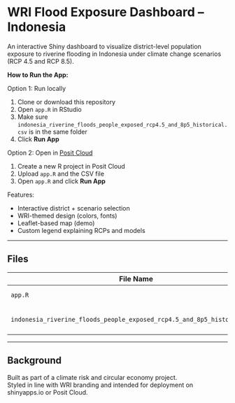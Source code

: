 # WRI Flood Exposure Dashboard – Indonesia

An interactive Shiny dashboard to visualize district-level population exposure to riverine flooding in Indonesia under climate change scenarios (RCP 4.5 and RCP 8.5).

 **How to Run the App:**

Option 1: Run locally
1. Clone or download this repository
2. Open `app.R` in RStudio
3. Make sure `indonesia_riverine_floods_people_exposed_rcp4.5_and_8p5_historical.csv` is in the same folder
4. Click **Run App**

Option 2: Open in [Posit Cloud](https://posit.cloud/)
1. Create a new R project in Posit Cloud
2. Upload `app.R` and the CSV file
3. Open `app.R` and click **Run App**

 Features:
- Interactive district + scenario selection
- WRI-themed design (colors, fonts)
- Leaflet-based map (demo)
- Custom legend explaining RCPs and models

---

##  Files

| File Name | Description |
|-----------|-------------|
| `app.R`   | Main Shiny app file |
| `indonesia_riverine_floods_people_exposed_rcp4.5_and_8p5_historical.csv` | Input data for chart/map |

---

##  Background

Built as part of a climate risk and circular economy project.  
Styled in line with WRI branding and intended for deployment on shinyapps.io or Posit Cloud.

